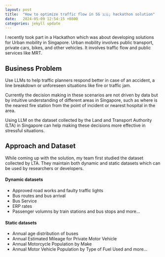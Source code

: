```yaml
---
layout: post
title:  "How to optimize traffic flow in SG 🇸🇬; hackathon solution"
date:   2024-05-09 12:54:15 +0800
categories: jekyll update
---
```


I recently took part in a Hackathon which was about developing solutions for Urban mobility in Singapore.
Urban mobility involves public transport, private cars, bikes, and other vehicles. It involves traffic flow and public services like MRT. 

## Business Problem
Use LLMs to help traffic planners respond better in case of an accident, a line breakdown or unforeseen situations like fire or traffic jam. 

Currently the decision making in these scenarios are not driven by data but by intuitive understanding of different areas in Singapore, such as where is the nearest fire station from the point of incident or nearest hospital in the area. 

Using LLM on the dataset collected by the Land and Transport Authority (LTA) in Singapore can help making these decisions more effective in stressful situations. 

## Approach and Dataset
While coming up with the solution, my team first studied the dataset collected by LTA. They maintain both dynamic and static datasets which can be used by researchers or developers. 
#### Dynamic datasets 
- Approved road works and faulty traffic lights
- Bus routes and bus arrival
- Bus Service
- ERP rates
- Passenger volumns by train stations and bus stops 
and more...

#### Static datasets
- Annual age distribution of buses
- Annual Estimated Mileage for Private Motor Vehicle
- Annual Motorcycle Population by Make
- Annual Motor Vehicle Population by Type of Fuel Used and more...

